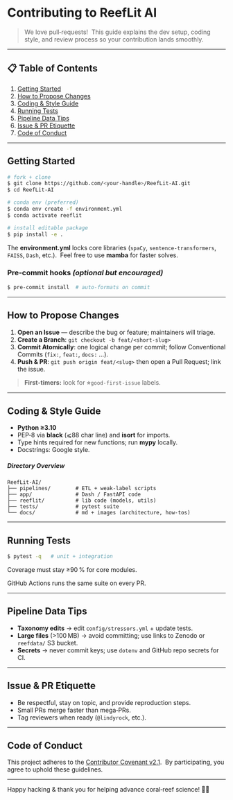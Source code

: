 # Contributing to **ReefLit AI**

> We love pull‑requests!  This guide explains the dev setup, coding style, and review process so your contribution lands smoothly.

---

## 📋 Table of Contents
1. [Getting Started](#getting-started)
2. [How to Propose Changes](#how-to-propose-changes)
3. [Coding & Style Guide](#coding--style-guide)
4. [Running Tests](#running-tests)
5. [Pipeline Data Tips](#pipeline-data-tips)
6. [Issue & PR Etiquette](#issue--pr-etiquette)
7. [Code of Conduct](#code-of-conduct)

---

## Getting Started

```bash
# fork + clone
$ git clone https://github.com/<your-handle>/ReefLit-AI.git
$ cd ReefLit-AI

# conda env (preferred)
$ conda env create -f environment.yml
$ conda activate reeflit

# install editable package
$ pip install -e .
```

The **environment.yml** locks core libraries (`spaCy`, `sentence-transformers`, `FAISS`, `Dash`, etc.).  Feel free to use **mamba** for faster solves.

### Pre‑commit hooks *(optional but encouraged)*
```bash
$ pre-commit install  # auto‑formats on commit
```

---

## How to Propose Changes
1. **Open an Issue** — describe the bug or feature; maintainers will triage.  
2. **Create a Branch**: `git checkout -b feat/<short-slug>`  
3. **Commit Atomically**: one logical change per commit; follow Conventional Commits (`fix:`, `feat:`, `docs:` …).  
4. **Push & PR**: `git push origin feat/<slug>` then open a Pull Request; link the issue.

> **First‑timers:** look for ⭐︎`good-first-issue` labels.

---

## Coding & Style Guide
* **Python ≥3.10**  
* PEP‑8 via **black** (⩽88 char line) and **isort** for imports.  
* Type hints required for new functions; run **mypy** locally.  
* Docstrings: Google style.

##### Directory Overview
```
ReefLit-AI/
├── pipelines/        # ETL + weak‑label scripts
├── app/              # Dash / FastAPI code
├── reeflit/          # lib code (models, utils)
├── tests/            # pytest suite
└── docs/             # md + images (architecture, how‑tos)
```

---

## Running Tests
```bash
$ pytest -q   # unit + integration
```
Coverage must stay ≥90 % for core modules.

GitHub Actions runs the same suite on every PR.

---

## Pipeline Data Tips
* **Taxonomy edits** → edit `config/stressors.yml` + update tests.  
* **Large files** (>100 MB) → avoid committing; use links to Zenodo or `reefdata/` S3 bucket.  
* **Secrets** → never commit keys; use `dotenv` and GitHub repo secrets for CI.

---

## Issue & PR Etiquette
* Be respectful, stay on topic, and provide reproduction steps.  
* Small PRs merge faster than mega‑PRs.  
* Tag reviewers when ready (`@lindyrock`, etc.).

---

## Code of Conduct
This project adheres to the [Contributor Covenant v2.1](CODE_OF_CONDUCT.md).  By participating, you agree to uphold these guidelines.

---

Happy hacking & thank you for helping advance coral‑reef science! 🌊🪸

